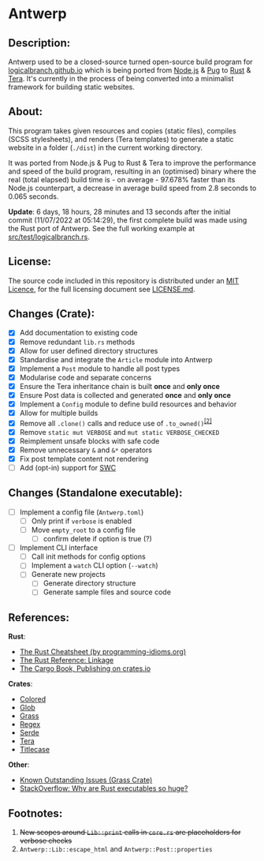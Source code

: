 # Antwerp
## Description:
Antwerp used to be a closed-source turned open-source build program for [logicalbranch.github.io](https://logicalbranch.github.io) which is being ported from [Node.js](https://nodejs.org/en/) & [Pug](https://pugjs.org/api/getting-started.html) to [Rust](https://www.rust-lang.org/) & [Tera](https://tera.netlify.app/). It's currently in the process of being converted into a minimalist framework for building static websites.

## About:
This program takes given resources and copies (static files), compiles (SCSS stylesheets), and renders (Tera templates) to generate a static website in a folder (`./dist`) in the current working directory.

It was ported from Node.js & Pug to Rust & Tera to improve the performance and speed of the build program, resulting in an (optimised) binary where the real (total elapsed) build time is - on average - 97.678% faster than its Node.js counterpart, a decrease in average build speed from 2.8 seconds to 0.065 seconds.

**Update**: 6 days, 18 hours, 28 minutes and 13 seconds after the initial commit (11/07/2022 at 05:14:29), the first complete build was made using the Rust port of Antwerp. See the full working example at [src/test/logicalbranch.rs](https://github.com/LogicalBranch/Antwerp/blob/master/src/test/logicalbranch.rs).

## License:
The source code included in this repository is distributed under an [MIT Licence](https://choosealicense.com/licenses/mit/), for the full licensing document see [LICENSE.md](https://github.com/LogicalBranch/Antwerp/blob/master/LICENSE.md).

## Changes (Crate):
- [x] Add documentation to existing code
- [x] Remove redundant `lib.rs` methods
- [x] Allow for user defined directory structures
- [x] Standardise and integrate the `Article` module into Antwerp
- [x] Implement a `Post` module to handle all post types
- [x] Modularise code and separate concerns
- [x] Ensure the Tera inheritance chain is built **once** and **only once**
- [x] Ensure Post data is collected and generated **once** and **only once**
- [x] Implement a `Config` module to define build resources and behavior
- [x] Allow for multiple builds
- [x] Remove all `.clone()` calls and reduce use of `.to_owned()`<sup>[[2]](#footnotes)</sup>
- [x] Remove `static mut VERBOSE` and `mut static VERBOSE_CHECKED`
- [x] Reimplement unsafe blocks with safe code
- [x] Remove unnecessary `&` and `&*` operators
- [x] Fix post template content not rendering
- [ ] Add (opt-in) support for [SWC](https://swc.rs/)

## Changes (Standalone executable):
- [ ] Implement a config file (`Antwerp.toml`)
  - [ ] Only print if `verbose` is enabled
  - [ ] Move `empty_root` to a config file
    - [ ] confirm delete if option is true (?)
- [ ] Implement CLI interface
  - [ ] Call init methods for config options
  - [ ] Implement a `watch` CLI option (`--watch`)
  - [ ] Generate new projects
    - [ ] Generate directory structure
    - [ ] Generate sample files and source code

## References:
**Rust**:
* [The Rust Cheatsheet (by programming-idioms.org)](https://programming-idioms.org/cheatsheet/Rust)
* [The Rust Reference: Linkage](https://doc.rust-lang.org/reference/linkage.html)
* [The Cargo Book, Publishing on crates.io](https://doc.rust-lang.org/cargo/reference/publishing.html)

**Crates**:
* [Colored](https://crates.io/crates/colored)
* [Glob](https://crates.io/crates/glob)
* [Grass](https://crates.io/crates/grass)
* [Regex](https://crates.io/crates/regex)
* [Serde](https://crates.io/crates/serde)
* [Tera](https://crates.io/crates/tera)
* [Titlecase](https://crates.io/crates/titlecase)

**Other**:
* [Known Outstanding Issues (Grass Crate)](https://github.com/connorskees/grass/issues/19)
* [StackOverflow: Why are Rust executables so huge?](https://stackoverflow.com/a/29008355/10415695)

## Footnotes:
1. ~~New scopes around `Lib::print` calls in `core.rs` are placeholders for verbose checks~~
2. `Antwerp::Lib::escape_html` and `Antwerp::Post::properties`
